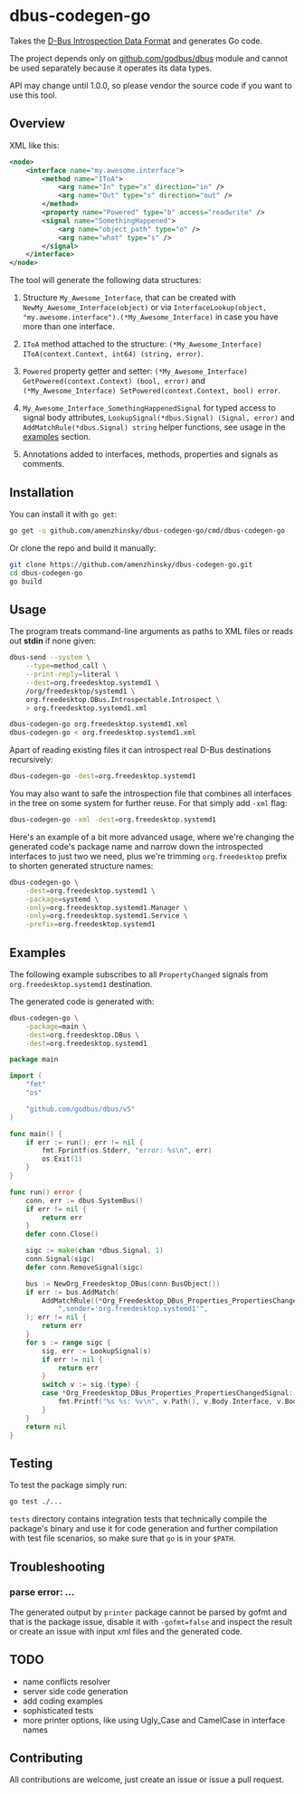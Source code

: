 # dbus-codegen-go

Takes the [D-Bus Introspection Data Format](https://dbus.freedesktop.org/doc/dbus-specification.html#introspection-format) and generates Go code.

The project depends only on [github.com/godbus/dbus](https://github.com/godbus/dbus) module and cannot be used separately because it operates its data types.

API may change until 1.0.0, so please vendor the source code if you want to use this tool.

## Overview

XML like this:

```xml
<node>
	<interface name="my.awesome.interface">
		<method name="IToA">
			<arg name="In" type="x" direction="in" />
			<arg name="Out" type="s" direction="out" />
		</method>
		<property name="Powered" type="b" access="readwrite" />
		<signal name="SomethingHappened">
			<arg name="object_path" type="o" />
			<arg name="what" type="s" />
		</signal>
	</interface>
</node>
```

The tool will generate the following data structures:

1. Structure `My_Awesome_Interface`, that can be created with `NewMy_Awesome_Interface(object)` or via `InterfaceLookup(object, "my.awesome.interface").(*My_Awesome_Interface)` in case you have more than one interface.
1. `IToA` method attached to the structure: `(*My_Awesome_Interface) IToA(context.Context, int64) (string, error)`.
1. `Powered` property getter and setter: `(*My_Awesome_Interface) GetPowered(context.Context) (bool, error)` and `(*My_Awesome_Interface) SetPowered(context.Context, bool) error`.
1. `My_Awesome_Interface_SomethingHappenedSignal` for typed access to signal body attributes, `LookupSignal(*dbus.Signal) (Signal, error)` and `AddMatchRule(*dbus.Signal) string` helper functions, see usage in the [examples](#examples) section.
    
1. Annotations added to interfaces, methods, properties and signals as comments.

## Installation

You can install it with `go get`:

```bash
go get -u github.com/amenzhinsky/dbus-codegen-go/cmd/dbus-codegen-go
```

Or clone the repo and build it manually:

```bash
git clone https://github.com/amenzhinsky/dbus-codegen-go.git
cd dbus-codegen-go
go build
```

## Usage

The program treats command-line arguments as paths to XML files or reads out **stdin** if none given:

```bash
dbus-send --system \
	--type=method_call \
	--print-reply=literal \
	--dest=org.freedesktop.systemd1 \
	/org/freedesktop/systemd1 \
	org.freedesktop.DBus.Introspectable.Introspect \
	> org.freedesktop.systemd1.xml

dbus-codegen-go org.freedesktop.systemd1.xml
dbus-codegen-go < org.freedesktop.systemd1.xml
```

Apart of reading existing files it can introspect real D-Bus destinations recursively: 

```bash
dbus-codegen-go -dest=org.freedesktop.systemd1
```

You may also want to safe the introspection file that combines all interfaces in the tree on some system for further reuse. For that simply add `-xml` flag:

```bash
dbus-codegen-go -xml -dest=org.freedesktop.systemd1
```

Here's an example of a bit more advanced usage, where we're changing the generated code's package name and narrow down the introspected interfaces to just two we need, plus we're trimming `org.freedesktop` prefix to shorten generated structure names:

```bash
dbus-codegen-go \
	-dest=org.freedesktop.systemd1 \
	-package=systemd \
	-only=org.freedesktop.systemd1.Manager \
	-only=org.freedesktop.systemd1.Service \
	-prefix=org.freedesktop.systemd1
```

## Examples

The following example subscribes to all `PropertyChanged` signals from `org.freedesktop.systemd1` destination.

The generated code is generated with:

```bash
dbus-codegen-go \
	-package=main \
	-dest=org.freedesktop.DBus \
	-dest=org.freedesktop.systemd1 
```

```go
package main

import (
	"fmt"
	"os"

	"github.com/godbus/dbus/v5"
)

func main() {
	if err := run(); err != nil {
		fmt.Fprintf(os.Stderr, "error: %s\n", err)
		os.Exit(1)
	}
}

func run() error {
	conn, err := dbus.SystemBus()
	if err != nil {
		return err
	}
	defer conn.Close()

	sigc := make(chan *dbus.Signal, 1)
	conn.Signal(sigc)
	defer conn.RemoveSignal(sigc)

	bus := NewOrg_Freedesktop_DBus(conn.BusObject())
	if err := bus.AddMatch(
		AddMatchRule((*Org_Freedesktop_DBus_Properties_PropertiesChangedSignal)(nil)) +
			",sender='org.freedesktop.systemd1'",
	); err != nil {
		return err
	}
	for s := range sigc {
		sig, err := LookupSignal(s)
		if err != nil {
			return err
		}
		switch v := sig.(type) {
		case *Org_Freedesktop_DBus_Properties_PropertiesChangedSignal:
			fmt.Printf("%s %s: %v\n", v.Path(), v.Body.Interface, v.Body.ChangedProperties)
		}
	}
	return nil
}
```

## Testing

To test the package simply run:

```bash
go test ./...
```

`tests` directory contains integration tests that technically compile the package's binary and use it for code generation and further compilation with test file scenarios, so make sure that `go` is in your `$PATH`.

## Troubleshooting

### parse error: ...

The generated output by `printer` package cannot be parsed by gofmt and that is the package issue, disable it with `-gofmt=false` and inspect the result or create an issue with input xml files and the generated code.

## TODO

- name conflicts resolver
- server side code generation
- add coding examples
- sophisticated tests
- more printer options, like using Ugly_Case and CamelCase in interface names

## Contributing

All contributions are welcome, just create an issue or issue a pull request.
